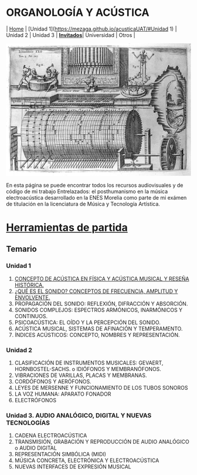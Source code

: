 # ORGANOLOGÍA Y ACÚSTICA

| [Home](https://mezaga.github.io/acusticaUAT/) | [Unidad 1](https://mezaga.github.io/acusticaUAT/#Unidad 1) | Unidad 2 | Unidad 3 | [**Invitados**](pages/videos.md)| Universidad | Otros |

<img src="img/portada.jpg" alt="drawing" width="1000">



En esta página se puede encontrar todos los recursos audiovisuales y de código de mi trabajo Entrelazados: el posthumanismo en la música electroacústica desarrollado en la ENES Morelia como parte de mi exámen de titulación en la licenciatura de Música y Tecnología Artística.

# [**Herramientas de partida**](pages/herramientas.md)


## Temario

### Unidad 1

1. [CONCEPTO DE ACÚSTICA EN FÍSICA Y ACÚSTICA MUSICAL Y RESEÑA HISTÓRICA.](pages/acustica.md) 
2. [¿QUÉ ES EL SONIDO? CONCEPTOS DE FRECUENCIA, AMPLITUD Y ENVOLVENTE.](pages/sonido.md) 
3. PROPAGACIÓN DEL SONIDO: REFLEXIÓN, DIFRACCIÓN Y ABSORCIÓN.
4. SONIDOS COMPLEJOS: ESPECTROS ARMÓNICOS, INARMÓNICOS Y CONTINUOS.
5. PSICOACÚSTICA: EL OÍDO Y LA PERCEPCIÓN DEL SONIDO. 
6. ACÚSTICA MUSICAL, SISTEMAS DE AFINACIÓN Y TEMPERAMENTO.
7. ÍNDICES ACÚSTICOS: CONCEPTO, NOMBRES Y REPRESENTACIÓN.


### Unidad 2
1. CLASIFICACIÓN DE INSTRUMENTOS MUSICALES: GEVAERT, HORNBOSTEL-SACHS. o IDIÓFONOS Y MEMBRANÓFONOS.
2. VIBRACIONES DE VARILLAS, PLACAS Y MEMBRANAS.
3. CORDÓFONOS Y AERÓFONOS.
4. LEYES DE MERSENNE Y FUNCIONAMIENTO DE LOS TUBOS SONOROS
5. LA VOZ HUMANA: APARATO FONADOR
6. ELECTRÓFONOS

### Unidad 3. AUDIO ANALÓGICO, DIGITAL Y NUEVAS TECNOLOGÍAS

1. CADENA ELECTROACÚSTICA
2. TRANSMISIÓN, GRABACIÓN Y REPRODUCCIÓN DE AUDIO ANALÓGICO o AUDIO DIGITAL
3. REPRESENTACIÓN SIMBÓLICA (MIDI)
4. MÚSICA CONCRETA, ELECTRÓNICA Y ELECTROACÚSTICA
5. NUEVAS INTERFACES DE EXPRESIÓN MUSICAL